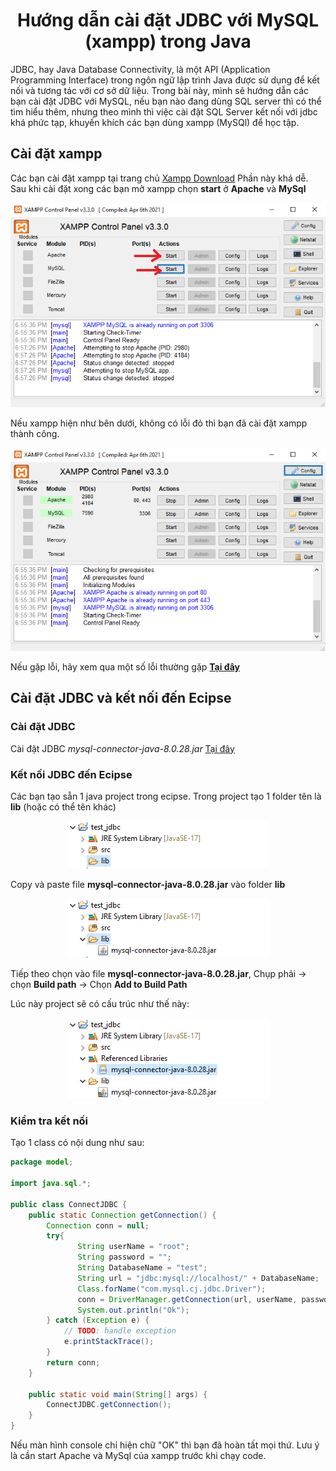 <div align="center">

# Hướng dẫn cài đặt JDBC với MySQL (xampp) trong Java

</div>

JDBC, hay Java Database Connectivity, là một API (Application Programming Interface) trong ngôn ngữ lập trình Java được sử dụng để kết nối và tương tác với cơ sở dữ liệu. Trong bài này, mình sẽ hướng dẫn các bạn cài đặt JDBC với MySQL, nếu bạn nào đang dùng SQL server thì có thể tìm hiểu thêm, nhưng theo mình thì việc cài đặt SQL Server kết nối với jdbc khá phức tạp, khuyến khích các bạn dùng xampp (MySQl) để học tập.

## Cài đặt xampp
Các bạn cài đặt xampp tại trang chủ [Xampp Download](https://www.apachefriends.org/download.html)
Phần này khá dễ. Sau khi cài đặt xong các bạn mở xampp chọn **start** ở **Apache** và **MySql**

<div align="center"><img src="./assets/jdbc/jdbc2.png"></div>

Nếu xampp hiện như bên dưới, không có lỗi đỏ thì bạn đã cài đặt xampp thành công.

<div align="center"><img src="./assets/jdbc/jdbc1.png"></div>

Nếu gặp lỗi, hãy xem qua một số lỗi thường gặp **[Tại đây](./bugs.md/#5-lỗi-khi-cài-đặt-xampp)**

## Cài đặt JDBC và kết nối đến Ecipse
### Cài đặt JDBC
Cài đặt JDBC *mysql-connector-java-8.0.28.jar* [Tại đây](./assets/jdbc/mysql-connector-java-8.0.28.jar)

### Kết nối JDBC đến Ecipse
Các bạn tạo sẵn 1 java project trong ecipse.
Trong project tạo 1 folder tên là **lib** (hoặc có thể tên khác)

<div align="center"><img src="./assets/jdbc/jdbc3.png"></div>

Copy và paste file **mysql-connector-java-8.0.28.jar** vào folder **lib**

<div align="center"><img src="./assets/jdbc/jdbc4.png"></div>

Tiếp theo chọn vào file **mysql-connector-java-8.0.28.jar**, Chụp phải -> chọn **Build path** -> Chọn **Add to Build Path**

Lúc này project sẽ có cấu trúc như thế này:
<div align="center"><img src="./assets/jdbc/jdbc5.png"></div>

### Kiểm tra kết nối
Tạo 1 class có nội dung như sau:
```java
package model;

import java.sql.*;

public class ConnectJDBC {
	public static Connection getConnection() {
		Connection conn = null;
		try{ 
			   String userName = "root";
			   String password = "";
			   String DatabaseName = "test";
			   String url = "jdbc:mysql://localhost/" + DatabaseName;
			   Class.forName("com.mysql.cj.jdbc.Driver");
			   conn = DriverManager.getConnection(url, userName, password);
			   System.out.println("Ok");
		} catch (Exception e) {
			// TODO: handle exception
			e.printStackTrace();
		}
		return conn;
	}
	
	public static void main(String[] args) {
		ConnectJDBC.getConnection();
	}
}

```

Nếu màn hình console chỉ hiện chữ "OK" thì bạn đã hoàn tất mọi thứ. Lưu ý là cần start Apache và MySql của xampp trước khi chạy code.
